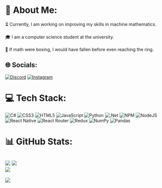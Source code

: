 # 💫 About Me:
⏳ Currently, I am working on improving my skills in machine mathematics.<br><br>🎓 I am a computer science student at the university.<br><br>🦞 If math were boxing, I would have fallen before even reaching the ring.
## 🌐 Socials:
[![Discord](https://img.shields.io/badge/Discord-%237289DA.svg?logo=discord&logoColor=white)](https://discord.gg/https://discord.gg/UXPZYkS3) [![Instagram](https://img.shields.io/badge/Instagram-%23E4405F.svg?logo=Instagram&logoColor=white)](https://instagram.com/_pr_nonota____________________) 
# 💻 Tech Stack:
![C#](https://img.shields.io/badge/c%23-%23239120.svg?style=for-the-badge&logo=csharp&logoColor=white) ![CSS3](https://img.shields.io/badge/css3-%231572B6.svg?style=for-the-badge&logo=css3&logoColor=white) ![HTML5](https://img.shields.io/badge/html5-%23E34F26.svg?style=for-the-badge&logo=html5&logoColor=white) ![JavaScript](https://img.shields.io/badge/javascript-%23323330.svg?style=for-the-badge&logo=javascript&logoColor=%23F7DF1E) ![Python](https://img.shields.io/badge/python-3670A0?style=for-the-badge&logo=python&logoColor=ffdd54) ![.Net](https://img.shields.io/badge/.NET-5C2D91?style=for-the-badge&logo=.net&logoColor=white) ![NPM](https://img.shields.io/badge/NPM-%23CB3837.svg?style=for-the-badge&logo=npm&logoColor=white) ![NodeJS](https://img.shields.io/badge/node.js-6DA55F?style=for-the-badge&logo=node.js&logoColor=white) ![React Native](https://img.shields.io/badge/react_native-%2320232a.svg?style=for-the-badge&logo=react&logoColor=%2361DAFB) ![React Router](https://img.shields.io/badge/React_Router-CA4245?style=for-the-badge&logo=react-router&logoColor=white) ![Redux](https://img.shields.io/badge/redux-%23593d88.svg?style=for-the-badge&logo=redux&logoColor=white) ![NumPy](https://img.shields.io/badge/numpy-%23013243.svg?style=for-the-badge&logo=numpy&logoColor=white) ![Pandas](https://img.shields.io/badge/pandas-%23150458.svg?style=for-the-badge&logo=pandas&logoColor=white)
# 📊 GitHub Stats:
![](https://github-readme-stats.vercel.app/api/top-langs/?username=krosta12&theme=shadow_blue&hide_border=false&include_all_commits=true&count_private=true&layout=compact)
![](https://github-readme-streak-stats.herokuapp.com/?user=krosta12&theme=shadow_blue&hide_border=false)<br/>
![](https://github-readme-stats.vercel.app/api?username=krosta12&theme=shadow_blue&hide_border=false&include_all_commits=true&count_private=true)<br/>
---
[![](https://visitcount.itsvg.in/api?id=krosta12&icon=0&color=0)](https://visitcount.itsvg.in)
